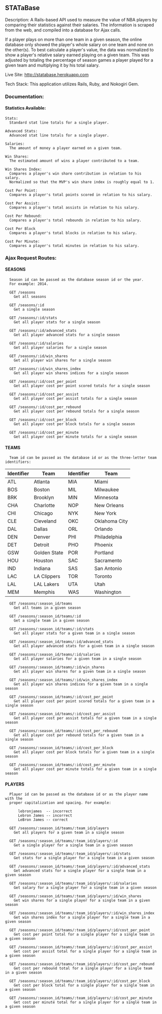 ## STATaBase

Description: A Rails-based API used to measure the value of NBA players by comparing their statistics against their salaries. The information is scraped from the web, and compiled into a database for Ajax calls.

If a player plays on more than one team in a given season, the online database only showed the player's whole salary on one team and none on the other(s). To best calculate a player's value, the data was normalized to show a player's relative salary earned playing on a given team. This was adjusted by totaling the percentage of season games a player played for a given team and multiplying it by his total salary.

Live Site: http://statabase.herokuapp.com

Tech Stack: This application utilizes Rails, Ruby, and Nokogiri Gem.

### Documentation:

#### Statistics Available:

    Stats:
      Standard stat line totals for a single player.

    Advanced Stats:
      Advanced stat line totals for a single player.

    Salaries:
      The amount of money a player earned on a given team.

    Win Shares:
      The estimated amount of wins a player contributed to a team.

    Win Shares Index:
      Compares a player's win share contribution in relation to his salary.
      Normalized so that the MVP's win share index is roughly equal to 1.

    Cost Per Point:
      Compares a player's total points scored in relation to his salary.

    Cost Per Assist:
      Compares a player's total assists in relation to his salary.

    Cost Per Rebound:
      Compares a player's total rebounds in relation to his salary.

    Cost Per Block
      Compares a player's total blocks in relation to his salary.

    Cost Per Minute:
      Compares a player's total minutes in relation to his salary.

### Ajax Request Routes:

#### SEASONS

      Season id can be passed as the database season id or the year.
      For example: 2014.

      GET /seasons
        Get all seasons

      GET /seasons/:id
        Get a single season

      GET /seasons/:id/stats
        Get all player stats for a single season

      GET /seasons/:id/advanced_stats
        Get all player advanced stats for a single season

      GET /seasons/:id/salaries
        Get all player salaries for a single season

      GET /seasons/:id/win_shares
        Get all player win shares for a single season

      GET /seasons/:id/win_shares_index
        Get all player win shares indices for a single season

      GET /seasons/:id/cost_per_point
        Get all player cost per point scored totals for a single season

      GET /seasons/:id/cost_per_assist
        Get all player cost per assist totals for a single season

      GET /seasons/:id/cost_per_rebound
        Get all player cost per rebound totals for a single season

      GET /seasons/:id/cost_per_block
        Get all player cost per block totals for a single season

      GET /seasons/:id/cost_per_minute
        Get all player cost per minute totals for a single season

#### TEAMS

      Team id can be passed as the database id or as the three-letter team identifiers:

| Identifier | Team | Identifier | Team |
| ---------- | ---- | ---------- | ---- |
| ATL | Atlanta | MIA | Miami |
| BOS | Boston | MIL | Milwaukee |
| BRK | Brooklyn | MIN | Minnesota |
| CHA | Charlotte | NOP | New Orleans |
| CHI | Chicago | NYK | New York |
| CLE | Cleveland | OKC | Oklahoma City |
| DAL | Dallas | ORL | Orlando |
| DEN | Denver | PHI | Philadelphia |
| DET | Detroit | PHO | Phoenix |
| GSW | Golden State | POR | Portland |
| HOU | Houston | SAC | Sacramento |
| IND | Indiana | SAS | San Antonio |
| LAC | LA Clippers | TOR | Toronto |
| LAL | LAL Lakers | UTA | Utah |
| MEM | Memphis | WAS | Washington |


      GET /seasons/:season_id/teams
        Get all teams in a given season

      GET /seasons/:season_id/teams/:id
        Get a single team in a given season

      GET /seasons/:season_id/teams/:id/stats
        Get all player stats for a given team in a single season

      GET /seasons/:season_id/teams/:id/advanced_stats
        Get all player advanced stats for a given team in a single season

      GET /seasons/:season_id/teams/:id/salaries
        Get all player salaries for a given team in a single season

      GET /seasons/:season_id/teams/:id/win_shares
        Get all player win shares for a given team in a single season

      GET /seasons/:season_id/teams/:id/win_shares_index
        Get all player win shares indices for a given team in a single season

      GET /seasons/:season_id/teams/:id/cost_per_point
        Get all player cost per point scored totals for a given team in a single season

      GET /seasons/:season_id/teams/:id/cost_per_assist
        Get all player cost per assist totals for a given team in a single season

      GET /seasons/:season_id/teams/:id/cost_per_rebound
        Get all player cost per rebound totals for a given team in a single season

      GET /seasons/:season_id/teams/:id/cost_per_block
        Get all player cost per block totals for a given team in a single season

      GET /seasons/:season_id/teams/:id/cost_per_minute
        Get all player cost per minute totals for a given team in a single season

#### PLAYERS

      Player id can be passed as the database id or as the player name with the
      proper capitalization and spacing. For example:

          lebronjames  -- incorrect
          Lebron James -- incorrect
          LeBron James -- correct

      GET /seasons/:season_id/teams/:team_id/players
        Get all players for a given team in a single season

      GET /seasons/:season_id/teams/:team_id/players/:id
        Get a single player for a single team in a given season

      GET /seasons/:season_id/teams/:team_id/players/:id/stats
        Get stats for a single player for a single team in a given season

      GET /seasons/:season_id/teams/:team_id/players/:id/advanced_stats
        Get advanced stats for a single player for a single team in a given season

      GET /seasons/:season_id/teams/:team_id/players/:id/salaries
        Get salary for a single player for a single team in a given season

      GET /seasons/:season_id/teams/:team_id/players/:id/win_shares
        Get win shares for a single player for a single team in a given season

      GET /seasons/:season_id/teams/:team_id/players/:id/win_shares_index
        Get win shares index for a single player for a single team in a given season

      GET /seasons/:season_id/teams/:team_id/players/:id/cost_per_point
        Get cost per point total for a single player for a single team in a given season

      GET /seasons/:season_id/teams/:team_id/players/:id/cost_per_assist
        Get cost per assist total for a single player for a single team in a given season

      GET /seasons/:season_id/teams/:team_id/players/:id/cost_per_rebound
        Get cost per rebound total for a single player for a single team in a given season

      GET /seasons/:season_id/teams/:team_id/players/:id/cost_per_block
        Get cost per block total for a single player for a single team in a given season

      GET /seasons/:season_id/teams/:team_id/players/:id/cost_per_minute
        Get cost per minute total for a single player for a single team in a given season
